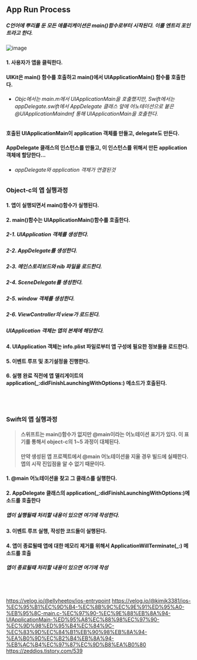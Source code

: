 ## App Run Process

##### C언어에 뿌리를 둔 모든 애플리케이션은 main()함수로부터 시작된다. 이를 엔트리 포인트라고 한다.

![image](https://user-images.githubusercontent.com/71479613/155274372-6bfb26c6-f432-48e7-8fc0-053ce3d2ba68.png)

#### 1. 사용자가 앱을 클릭한다.
#### UIKit은 main() 함수를 호출하고 main()에서 UIApplicationMain() 함수를 호출한다.
- ###### Objc에서는 main.m에서 UIApplicationMain을 호출했지만, Swift에서는 appDelegate.swift에서 AppDelegate 클래스 앞에 어노테이션으로 붙은 @UIApplicationMaindmf 통해 UIApplicationMain을 호출한다.
#### 호출된 UIApplicationMain이 application 객체를 만들고, delegate도 만든다.
#### AppDelegate 클래스의 인스턴스를 만들고, 이 인스턴스를 위해서 만든 application 객체에 할당한다...
- ###### appDelegate와 application 객체가 연결된것
#### 


### Object-c의 앱 실행과정

#### 1. 앱이 실행되면서 main()함수가 실행된다.
#### 2. main()함수는 UIApplicationMain()함수를 호출한다.
##### 2-1. UIApplication 객체를 생성한다.
##### 2-2. AppDelegate를 생성한다.
##### 2-3. 메인스토리보드와 nib 파일을 로드한다.
##### 2-4. SceneDelegate를 생성한다.
##### 2-5. window 객체를 생성한다.
##### 2-6. ViewController의 view가 로드된다.

##### UIApplication 객체는 앱의 본체에 해당한다.
#### 4. UIApplication 객체는 info.plist 파일로부터 앱 구성에 필요한 정보들을 로드한다.
#### 5. 이벤트 루프 및 초기설정을 진행한다.
#### 6. 실행 완료 직전에 앱 델리게이트의 application(_:didFinishLaunchingWithOptions:) 메소드가 호출된다.

<br>
<br>

### Swift의 앱 실행과정

> #### 스위프트는 main()함수가 없지만 @main이라는 어노테이션 표기가 있다. 이 표기를 통해서 object-c의 1~5 과정이 대체된다.
> #### 만약 생성된 앱 프로젝트에서 @main 어노테이션을 지울 경우 빌드에 실패한다. 앱의 시작 진입점을 알 수 없기 때문이다.
#### 1. @main 어노테이션을 찾고 그 클래스를 실행한다.
#### 2. AppDelegate 클래스의 application(_:didFinishLaunchingWithOptions:)메소드를 호출한다
##### 앱이 실행될때 처리할 내용이 있으면 여기에 작성한다.
#### 3. 이벤트 루프 실행, 작성한 코드들이 실행된다.
#### 4. 앱이 종료될때 앱에 대한 메모리 제거를 위해서 ApplicationWillTerminate(_:) 메소드를 호출
##### 앱이 종료될때 처리할 내용이 있으면 여기에 작성


<br>
<br>

https://velog.io/@ellyheetov/ios-entrypoint
https://velog.io/@kimjk3381/ios-%EC%95%B1%EC%9D%B4-%EC%8B%9C%EC%9E%91%ED%95%A0-%EB%95%8C-main.c-%EC%97%90-%EC%9E%88%EB%8A%94-UIApplicationMain-%ED%95%A8%EC%88%98%EC%97%90-%EC%9D%98%ED%95%B4%EC%84%9C-%EC%83%9D%EC%84%B1%EB%90%98%EB%8A%94-%EA%B0%9D%EC%B2%B4%EB%8A%94-%EB%AC%B4%EC%97%87%EC%9D%B8%EA%B0%80
https://zeddios.tistory.com/539
